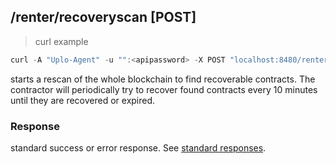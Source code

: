 ## /renter/recoveryscan [POST]
> curl example

```go
curl -A "Uplo-Agent" -u "":<apipassword> -X POST "localhost:8480/renter/recoveryscan"
```

starts a rescan of the whole blockchain to find recoverable contracts. The
contractor will periodically try to recover found contracts every 10 minutes
until they are recovered or expired.

### Response

standard success or error response. See [standard
responses](#standard-responses).